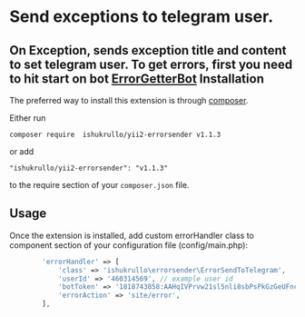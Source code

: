 Send exceptions to telegram user.
=================================
On Exception, sends exception title and content to set telegram user.
To get errors, first you need to hit start on bot [ErrorGetterBot](https://t.me/ErrorGetterBot)
Installation
------------

The preferred way to install this extension is through [composer](http://getcomposer.org/download/).

Either run

```
composer require  ishukrullo/yii2-errorsender v1.1.3
```

or add

```
"ishukrullo/yii2-errorsender": "v1.1.3"
```

to the require section of your `composer.json` file.


Usage
-----

Once the extension is installed, add custom errorHandler class to component section of your configuration file (config/main.php):

```php
        'errorHandler' => [
            'class' => 'ishukrullo\errorsender\ErrorSendToTelegram',
            'userId' => '460314569', // example user id
            'botToken' => '1818743858:AAHqIVPrvw21sl5nli8sbPsPkGzGeUFnc5Q', // example bot token
            'errorAction' => 'site/error',
        ],
